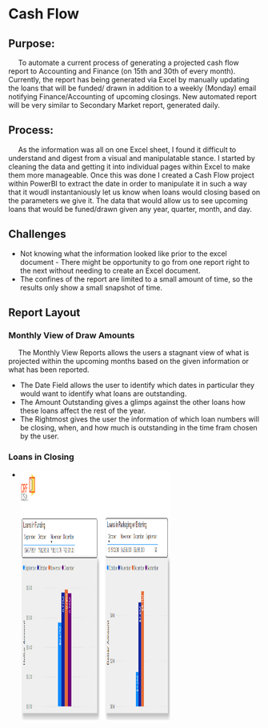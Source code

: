 # Cash&nbsp;Flow<br>
## <b>Purpose:</b> <br>
&nbsp;&nbsp;&nbsp;&nbsp;&nbsp;To automate a current process of generating a projected cash flow report to Accounting and Finance (on 15th and 30th of every  month). Currently, the report has being generated via Excel by manually updating the loans that will be funded/ drawn in addition to a weekly (Monday)  email notifying Finance/Accounting  of upcoming closings. New automated report will be very similar to Secondary Market report, generated daily.<br>

## <b>Process:</b><br>
&nbsp;&nbsp;&nbsp;&nbsp;&nbsp;As the information was all on one Excel sheet, I found it difficult to understand and digest from a visual and manipulatable stance. I started by cleaning the data and getting it into individual pages within Excel to make them more manageable. Once this was done I created a Cash Flow project within PowerBI to extract the date in order to manipulate it in such a way that it woudl instantaniously let us know when loans would closing based on the parameters we give it. The data that would allow us to see upcoming loans that would be funed/drawn given any year, quarter, month, and day.

## <b>Challenges</b> 
* Not knowing what the information looked like prior to the excel document - There might be opportunity to go from one report right to the next without needing to create an Excel document.
* The confines of the report are limited to a small amount of time, so the results only show a small snapshot of time.

## Report Layout
### Monthly View of Draw Amounts<br>
&nbsp;&nbsp;&nbsp;&nbsp;&nbsp;The Monthly View Reports allows the users a stagnant view of what is projected within the upcoming months based on the given information or what has been reported.<br>

* The Date Field allows the user to identify which dates in particular they would want to identify what loans are outstanding.<br>
* The Amount Outstanding gives a glimps against the other loans how these loans affect the rest of the year.<br>
* The Rightmost gives the user the information of which loan numbers will be closing, when, and how much is outstanding in the time fram chosen by the user.

### Loans in Closing
* <img align="left" img width="300" height="500" alt="dec_temps" src="https://github.com/ChristianShada/Cash.Flow/blob/main/Monthly_View_of_Draw_Amounts.PNG">
